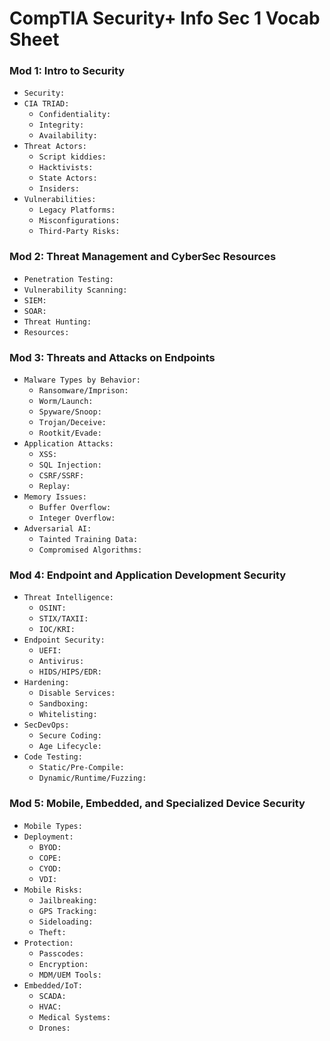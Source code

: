 # CompTIA Security+ Info Sec 1 Vocab Sheet

### Mod 1: Intro to Security
 - `Security:`
 - `CIA TRIAD:`
    - `Confidentiality:`
    - `Integrity:`
    - `Availability:`
 - `Threat Actors:`
    - `Script kiddies:`
    - `Hacktivists:`
    - `State Actors:`
    - `Insiders:`
 - `Vulnerabilities:`
    - `Legacy Platforms:`
    - `Misconfigurations:`
    - `Third-Party Risks:`

### Mod 2: Threat Management and CyberSec Resources
 - `Penetration Testing:`
 - `Vulnerability Scanning:`
 - `SIEM:`
 - `SOAR:`
 - `Threat Hunting:`
 - `Resources:`

### Mod 3: Threats and Attacks on Endpoints
 - `Malware Types by Behavior:`
    - `Ransomware/Imprison:`
    - `Worm/Launch:`
    - `Spyware/Snoop:`
    - `Trojan/Deceive:`
    - `Rootkit/Evade:`
 - `Application Attacks:`
    - `XSS:`
    - `SQL Injection:`
    - `CSRF/SSRF:`
    - `Replay:`
 - `Memory Issues:`
    - `Buffer Overflow:`
    - `Integer Overflow:`
 - `Adversarial AI:`
    - `Tainted Training Data:`
    - `Compromised Algorithms:`

### Mod 4: Endpoint and Application Development Security
 - `Threat Intelligence:`
    - `OSINT:`
    - `STIX/TAXII:`
    - `IOC/KRI:`
 - `Endpoint Security:`
    - `UEFI:`
    - `Antivirus:`
    - `HIDS/HIPS/EDR:`
 - `Hardening:`
    - `Disable Services:`
    - `Sandboxing:`
    - `Whitelisting:`
 - `SecDevOps:`
    - `Secure Coding:`
    - `Age Lifecycle:`
 - `Code Testing:`
    - `Static/Pre-Compile:`
    - `Dynamic/Runtime/Fuzzing:`

### Mod 5: Mobile, Embedded, and Specialized Device Security
 - `Mobile Types:`
 - `Deployment:`
    - `BYOD:`
    - `COPE:`
    - `CYOD:`
    - `VDI:`
 - `Mobile Risks:`
    - `Jailbreaking:`
    - `GPS Tracking:`
    - `Sideloading:`
    - `Theft:`
 - `Protection:`
    - `Passcodes:`
    - `Encryption:`
    - `MDM/UEM Tools:`
 - `Embedded/IoT:`
    - `SCADA:`
    - `HVAC:`
    - `Medical Systems:`
    - `Drones:`